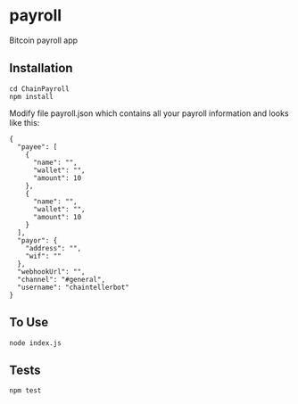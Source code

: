 # payroll
Bitcoin payroll app

## Installation
```git clone https://github.com/hitsnorth/ChainPayroll
cd ChainPayroll
npm install
```
Modify file payroll.json which contains all your payroll information and looks like this:
```
{
  "payee": [
    {
      "name": "",
      "wallet": "",
      "amount": 10
    },
    {
      "name": "",
      "wallet": "",
      "amount": 10
    }
  ],
  "payor": {
    "address": "",
    "wif": ""
  },
  "webhookUrl": "",
  "channel": "#general",
  "username": "chaintellerbot"
}

```



## To Use
```node index.js```



## Tests

```
npm test
```

